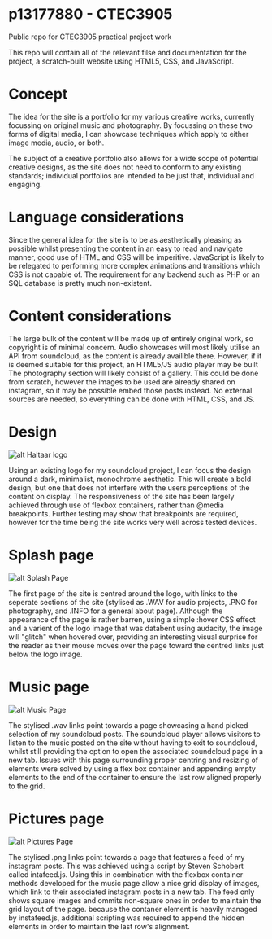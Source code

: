 # p13177880 - CTEC3905
Public repo for CTEC3905 practical project work

This repo will contain all of the relevant filse and documentation for the project, a scratch-built website using HTML5, CSS, and JavaScript.

# Concept
The idea for the site is a portfolio for my various creative works, currently focussing on original music and photography.
By focussing on these two forms of digital media, I can showcase techniques which apply to either image media, audio, or both.

The subject of a creative portfolio also allows for a wide scope of potential creative designs, as the site does not need to conform to any existing standards; individual portfolios are intended to be just that, individual and engaging.

# Language considerations
Since the general idea for the site is to be as aesthetically pleasing as possible whilst presenting the content in an easy to read and navigate manner, good use of HTML and CSS will be imperitive. JavaScript is likely to be relegated to performing more complex animations and transitions which CSS is not capable of. 
The requirement for any backend such as PHP or an SQL database is pretty much non-existent.

# Content considerations
The large bulk of the content will be made up of entirely original work, so copyright is of minimal concern.
Audio showcases will most likely utilise an API from soundcloud, as the content is already availible there. However, if it is deemed suitable for this project, an HTML5/JS audio player may be built
The photography section will likely consist of a gallery. This could be done from scratch, however the images to be used are already shared on instagram, so it may be possible embed those posts instead. No external sources are needed, so everything can be done with HTML, CSS, and JS.

# Design
![alt Haltaar logo](https://i1.sndcdn.com/avatars-000169502415-kb2a90-t500x500.jpg)

Using an existing logo for my soundcloud project, I can focus the design around a dark, minimalist, monochrome aesthetic. This will create a bold design, but one that does not interfere with the users perceptions of the content on display.
The responsiveness of the site has been largely achieved through use of flexbox containers, rather than @media breakpoints. Further testing may show that breakpoints are required, however for the time being the site works very well across tested devices.

# Splash page
![alt Splash Page](https://i.imgur.com/HAZyKwJ.png)

The first page of the site is centred around the logo, with links to the seperate sections of the site (stylised as .WAV for audio projects, .PNG for photography, and .INFO for a general about page). Although the appearance of the page is rather barren, using a simple :hover CSS effect and a varient of the logo image that was databent using audacity, the image will "glitch" when hovered over, providing an interesting visual surprise for the reader as their mouse moves over the page toward the centred links just below the logo image.

# Music page
![alt Music Page](https://i.imgur.com/H22xljf.jpg)

The stylised .wav links point towards a page showcasing a hand picked selection of my soundcloud posts. The soundcloud player allows visitors to listen to the music posted on the site without having to exit to soundcloud, whilst still providing the option to open the associated soundcloud page in a new tab.
Issues with this page surrounding proper centring and resizing of elements were solved by using a flex box container and appending empty elements to the end of the container to ensure the last row aligned properly to the grid.

# Pictures page
![alt Pictures Page](https://i.imgur.com/6OujwkL.jpg)

The stylised .png links point towards a page that features a feed of my instagram posts. This was achieved using a script by Steven Schobert called intafeed.js. Using this in combination with the flexbox container methods developed for the music page allow a nice grid display of images, which link to their associated instagram posts in a new tab. The feed only shows square images and ommits non-square ones in order to maintain the grid layout of the page.
because the contaner element is heavily managed by instafeed.js, additional scripting was required to append the hidden elements in order to maintain the last row's alignment.
